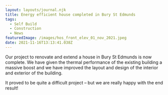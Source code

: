```yaml
---
layout: layouts/journal.njk
title: Energy efficient house completed in Bury St Edmunds
tags:
  - Self Build
  - Construction
  - News
featuredImage: /images/hos_front_elev_01_nov_2021.jpeg
date: 2021-11-16T13:13:41.038Z
---
```

Our project to renovate and extend a house in Bury St Edmunds is now complete. We have given the thermal performance of the existing building a massive boost and we have improved the layout and design of the interior and exterior of the building.

It proved to be quite a difficult project – but we are really happy with the end result!